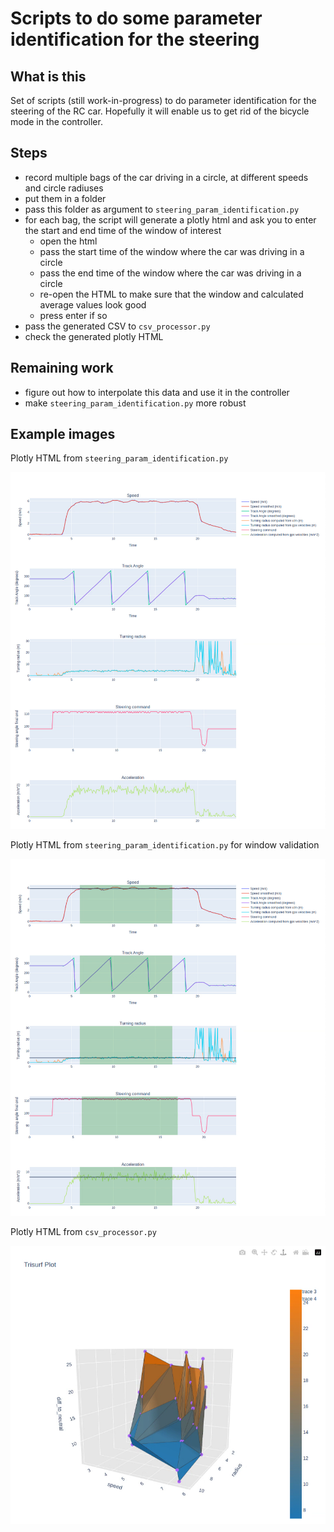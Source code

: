 # Scripts to do some parameter identification for the steering

## What is this

Set of scripts (still work-in-progress) to do parameter identification for the steering of the RC car. Hopefully it will enable us to get rid of the bicycle mode in the controller.

## Steps

- record multiple bags of the car driving in a circle, at different speeds and circle radiuses
- put them in a folder
- pass this folder as argument to `steering_param_identification.py`
- for each bag, the script will generate a plotly html and ask you to enter the start and end time of the window of interest
    - open the html
    - pass the start time of the window where the car was driving in a circle
    - pass the end time of the window where the car was driving in a circle
    - re-open the HTML to make sure that the window and calculated average values look good
    - press enter if so
- pass the generated CSV to `csv_processor.py`
- check the generated plotly HTML

## Remaining work

- figure out how to interpolate this data and use it in the controller
- make `steering_param_identification.py` more robust


## Example images

Plotly HTML from `steering_param_identification.py`

![image](images/curves_1.png)

Plotly HTML from `steering_param_identification.py` for window validation

![image](images/curves_2.png)

Plotly HTML from `csv_processor.py`

![image](images/surface_1.png)
